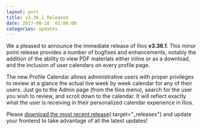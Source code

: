 ```yaml
---
layout: post
title: v3.36.1 Released
date: 2017-08-18  01:00:00
categories: updates
---
```


We a pleased to announce the immediate release of Ilios **v3.36.1**. This minor point release provides a number of bugfixes and enhancements, notably the addition of the ability to view PDF materials either inline or as a download, and the inclusion of user calendars on every profile page.

The new Profile Calendar allows administrative users with proper privileges to review at a glance the actual live week by week calendar for any of their users. Just go to the Admin page (from the Ilios menu), search for the user you wish to review, and scroll down to the calendar. It will reflect exactly what the user is receiving in their personalized calendar experience in Ilios.

Please [download the most recent release](https://www.github.com/ilios/ilios/releases/latest){:target="_releases"} and update your frontend to take advantage of all the latest updates!
